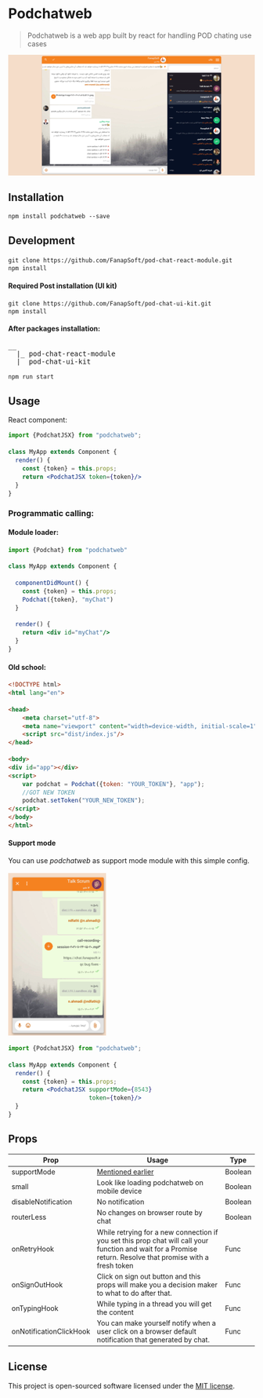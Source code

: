 # Podchatweb

> Podchatweb is a web app built by react for handling POD chating use cases

[![Preview of Podchat web][preview_image]][preview_image_url]

## Installation

```
npm install podchatweb --save
```

## Development

####    

```
git clone https://github.com/FanapSoft/pod-chat-react-module.git
npm install
```

#### Required Post installation (UI kit)

```
git clone https://github.com/FanapSoft/pod-chat-ui-kit.git
npm install
```

#### After packages installation:

<pre>
__
  |_ pod-chat-react-module
  |_ pod-chat-ui-kit
</pre>

```bash
npm run start
```

## Usage

React component:

```jsx
import {PodchatJSX} from "podchatweb";

class MyApp extends Component {
  render() {
    const {token} = this.props;
    return <PodchatJSX token={token}/>
  }
}
```

### Programmatic calling:

#### Module loader:

```jsx
import {Podchat} from "podchatweb"

class MyApp extends Component {

  componentDidMount() {
    const {token} = this.props;
    Podchat({token}, "myChat")
  }

  render() {
    return <div id="myChat"/>
  }
}
```

#### Old school:

```html
<!DOCTYPE html>
<html lang="en">

<head>
    <meta charset="utf-8">
    <meta name="viewport" content="width=device-width, initial-scale=1">
    <script src="dist/index.js"/>
</head>

<body>
<div id="app"></div>
<script>
    var podchat = Podchat({token: "YOUR_TOKEN"}, "app");
    //GOT NEW TOKEN
    podchat.setToken("YOUR_NEW_TOKEN");
</script>
</body>
</html>
```

#### Support mode

You can use *podchatweb* as support mode module with this simple config.<br/><br/>
<img src="https://raw.githubusercontent.com/FanapSoft/pod-chat-react-module/master/docs/support-mode.png" width="200">

```jsx
import {PodchatJSX} from "podchatweb";

class MyApp extends Component {
  render() {
    const {token} = this.props;
    return <PodchatJSX supportMode={8543}
                       token={token}/>
  }
}
```

## Props

<table>
<thead><th>Prop</th><th>Usage</th><th>Type</th></thead>
<tbody>

<tr>
<td>supportMode</td><td> <a href="#support-mode">Mentioned earlier</a> </td><td>Boolean</td>
</tr>

<tr>
<td>small</td><td>Look like loading podchatweb on mobile device</td><td>Boolean</td>
</tr>

<tr>
<td>disableNotification</td><td>No notification</td><td>Boolean</td>
</tr>

<tr>
<td>routerLess</td><td>No changes on browser route by chat</td><td>Boolean</td>
</tr>
<tr>
<td>onRetryHook</td><td>While retrying for a new connection if you set this prop chat will call your function and wait for a Promise return. Resolve that promise with a fresh token </td><td>Func</td>
</tr>
<tr>
<td>onSignOutHook</td><td>Click on sign out button and this props will make you a decision maker to what to do after that.</td><td>Func</td>
</tr>
<tr>
<td>onTypingHook</td><td>While typing in a thread you will get the content</td><td>Func</td>
</tr>
<tr>
<td>onNotificationClickHook</td><td>You can make yourself notify when a user click on a browser default notification that generated by chat.</td><td>Func</td>
</tr>
</tbody>
</table>

## License

This project is open-sourced software licensed under the [MIT license](http://opensource.org/licenses/MIT).


[//]: # (LINKS)

[preview_image]: https://raw.githubusercontent.com/FanapSoft/pod-chat-react-module/master/docs/preview.png "Preview of podchat web"

[preview_image_url]: https://raw.githubusercontent.com/FanapSoft/pod-chat-react-module/master/docs/preview.png

[support_mode]: https://raw.githubusercontent.com/FanapSoft/pod-chat-react-module/master/docs/support-mode.png "Support mode"

[support_mode_url]: https://raw.githubusercontent.com/FanapSoft/pod-chat-react-module/master/docs/support-mode.png